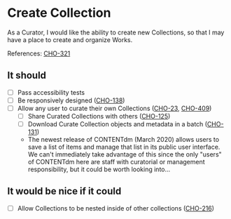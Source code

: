 # Create Collection

As a Curator, I would like the ability to create new Collections, so that I may have a place to create and organize Works.

References: [CHO-321](https://github.com/psu-libraries/cho/issues/321)

## It should

- [ ] Pass accessibility tests
- [ ] Be responsively designed ([CHO-138](https://github.com/psu-libraries/cho/issues/138))
- [ ] Allow any user to curate their own Collections ([CHO-23](https://github.com/psu-libraries/cho/issues/23), [CHO-409](https://github.com/psu-libraries/cho/issues/409))
    - [ ] Share Curated Collections with others ([CHO-125](https://github.com/psu-libraries/cho/issues/125))
    - [ ] Download Curate Collection objects and metadata in a batch ([CHO-131](https://github.com/psu-libraries/cho/issues/131))
    * The newest release of CONTENTdm (March 2020) allows users to save a list of items and manage that list in its public user interface. We can't immediately take advantage of this since the only "users" of CONTENTdm here are staff with curatorial or management responsibility, but it could be worth looking into...

## It would be nice if it could

- [ ] Allow Collections to be nested inside of other collections ([CHO-216](https://github.com/psu-libraries/cho/issues/216))
